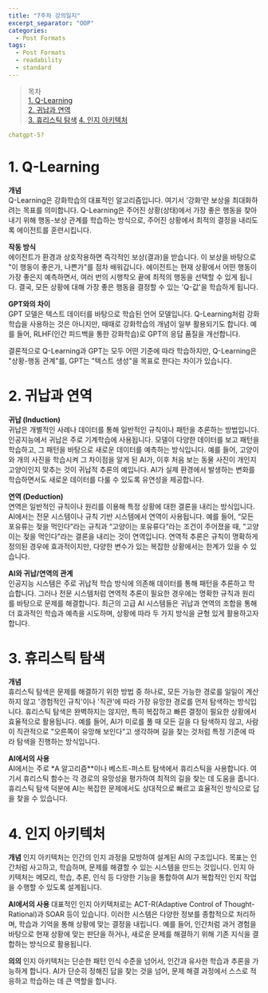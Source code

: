 ```yaml
---
title: "7주차 강의일지"
excerpt_separator: "OOP"
categories:
  - Post Formats
tags:
  - Post Formats
  - readability
  - standard
---
```


> 목차  
> [1. Q-Learning](#1-oop)  
> [2. 귀납과 연역](#2-귀납과-연역)  
> [3. 휴리스틱 탐색](#3-휴리스틱-탐색)
> [4. 인지 아키텍처](#4-인지-아키텍처)  

```yaml
chatgpt-5?
```
  
# 1. Q-Learning
**개념**  
Q-Learning은 강화학습의 대표적인 알고리즘입니다. 여기서 ‘강화’란 보상을 최대화하려는 목표를 의미합니다. Q-Learning은 주어진 상황(상태)에서 가장 좋은 행동을 찾아내기 위해 행동-보상 관계를 학습하는 방식으로, 주어진 상황에서 최적의 결정을 내리도록 에이전트를 훈련시킵니다.

**작동 방식**  
에이전트가 환경과 상호작용하면 즉각적인 보상(결과)을 받습니다. 이 보상을 바탕으로 "이 행동이 좋은가, 나쁜가"를 점차 배워갑니다. 에이전트는 현재 상황에서 어떤 행동이 가장 좋은지 예측하면서, 여러 번의 시행착오 끝에 최적의 행동을 선택할 수 있게 됩니다. 결국, 모든 상황에 대해 가장 좋은 행동을 결정할 수 있는 'Q-값'을 학습하게 됩니다.

**GPT와의 차이**  
GPT 모델은 텍스트 데이터를 바탕으로 학습된 언어 모델입니다. Q-Learning처럼 강화학습을 사용하는 것은 아니지만, 때때로 강화학습의 개념이 일부 활용되기도 합니다. 예를 들어, RLHF(인간 피드백을 통한 강화학습)로 GPT의 응답 품질을 개선합니다.

결론적으로 Q-Learning과 GPT는 모두 어떤 기준에 따라 학습하지만, Q-Learning은 "상황-행동 관계"를, GPT는 "텍스트 생성"을 목표로 한다는 차이가 있습니다.

# 2. 귀납과 연역
**귀납 (Induction)**  
귀납은 개별적인 사례나 데이터를 통해 일반적인 규칙이나 패턴을 추론하는 방법입니다. 인공지능에서 귀납은 주로 기계학습에 사용됩니다. 모델이 다양한 데이터를 보고 패턴을 학습하고, 그 패턴을 바탕으로 새로운 데이터를 예측하는 방식입니다. 예를 들어, 고양이와 개의 사진을 학습시켜 그 차이점을 알게 된 AI가, 이후 처음 보는 동물 사진이 개인지 고양이인지 맞추는 것이 귀납적 추론의 예입니다. AI가 실제 환경에서 발생하는 변화를 학습하면서도 새로운 데이터를 다룰 수 있도록 유연성을 제공합니다.

**연역 (Deduction)**  
연역은 일반적인 규칙이나 원리를 이용해 특정 상황에 대한 결론을 내리는 방식입니다. AI에서는 전문 시스템이나 규칙 기반 시스템에서 연역이 사용됩니다. 예를 들어, “모든 포유류는 젖을 먹인다”라는 규칙과 “고양이는 포유류다”라는 조건이 주어졌을 때, "고양이는 젖을 먹인다"라는 결론을 내리는 것이 연역입니다. 연역적 추론은 규칙이 명확하게 정의된 경우에 효과적이지만, 다양한 변수가 있는 복잡한 상황에서는 한계가 있을 수 있습니다.

**AI와 귀납/연역의 관계**  
인공지능 시스템은 주로 귀납적 학습 방식에 의존해 데이터를 통해 패턴을 추론하고 학습합니다. 그러나 전문 시스템처럼 연역적 추론이 필요한 경우에는 명확한 규칙과 원리를 바탕으로 문제를 해결합니다. 최근의 고급 AI 시스템들은 귀납과 연역의 조합을 통해 더 효과적인 학습과 예측을 시도하며, 상황에 따라 두 가지 방식을 균형 있게 활용하고자 합니다.

# 3. 휴리스틱 탐색
**개념**  
휴리스틱 탐색은 문제를 해결하기 위한 방법 중 하나로, 모든 가능한 경로를 일일이 계산하지 않고 '경험적인 규칙'이나 '직관'에 따라 가장 유망한 경로를 먼저 탐색하는 방식입니다. 휴리스틱 탐색은 완벽하지는 않지만, 특히 복잡하고 빠른 결정이 필요한 상황에서 효율적으로 활용됩니다. 예를 들어, AI가 미로를 풀 때 모든 길을 다 탐색하지 않고, 사람이 직관적으로 "오른쪽이 유망해 보인다"고 생각하며 길을 찾는 것처럼 특정 기준에 따라 탐색을 진행하는 방식입니다.

**AI에서의 사용**  
AI에서는 주로 *A 알고리즘**이나 베스트-퍼스트 탐색에서 휴리스틱을 사용합니다. 여기서 휴리스틱 함수는 각 경로의 유망성을 평가하여 최적의 길을 찾는 데 도움을 줍니다. 휴리스틱 탐색 덕분에 AI는 복잡한 문제에서도 상대적으로 빠르고 효율적인 방식으로 답을 찾을 수 있습니다.

# 4. 인지 아키텍처
**개념**
인지 아키텍처는 인간의 인지 과정을 모방하여 설계된 AI의 구조입니다. 목표는 인간처럼 사고하고, 학습하며, 문제를 해결할 수 있는 시스템을 만드는 것입니다. 인지 아키텍처는 메모리, 학습, 추론, 인식 등 다양한 기능을 통합하여 AI가 복합적인 인지 작업을 수행할 수 있도록 설계됩니다.

**AI에서의 사용**
대표적인 인지 아키텍처로는 ACT-R(Adaptive Control of Thought-Rational)과 SOAR 등이 있습니다. 이러한 시스템은 다양한 정보를 종합적으로 처리하며, 학습과 기억을 통해 상황에 맞는 결정을 내립니다. 예를 들어, 인간처럼 과거 경험을 바탕으로 현재 상황에 맞는 판단을 하거나, 새로운 문제를 해결하기 위해 기존 지식을 결합하는 방식으로 활용됩니다.

**의의**
인지 아키텍처는 단순한 패턴 인식 수준을 넘어서, 인간과 유사한 학습과 추론을 가능하게 합니다. AI가 단순히 정해진 답을 찾는 것을 넘어, 문제 해결 과정에서 스스로 적응하고 학습하는 데 큰 역할을 합니다.
